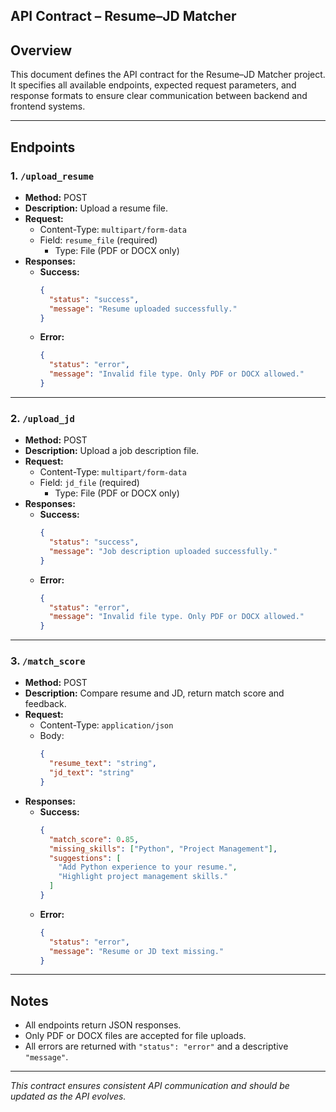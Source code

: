 ## API Contract – Resume–JD Matcher

## Overview

This document defines the API contract for the Resume–JD Matcher project. It specifies all available endpoints, expected request parameters, and response formats to ensure clear communication between backend and frontend systems.

---

## Endpoints

### 1. `/upload_resume`

- **Method:** POST
- **Description:** Upload a resume file.
- **Request:**
  - Content-Type: `multipart/form-data`
  - Field: `resume_file` (required)
    - Type: File (PDF or DOCX only)
- **Responses:**
  - **Success:**  
    ```json
    {
      "status": "success",
      "message": "Resume uploaded successfully."
    }
    ```
  - **Error:**  
    ```json
    {
      "status": "error",
      "message": "Invalid file type. Only PDF or DOCX allowed."
    }
    ```

---

### 2. `/upload_jd`

- **Method:** POST
- **Description:** Upload a job description file.
- **Request:**
  - Content-Type: `multipart/form-data`
  - Field: `jd_file` (required)
    - Type: File (PDF or DOCX only)
- **Responses:**
  - **Success:**  
    ```json
    {
      "status": "success",
      "message": "Job description uploaded successfully."
    }
    ```
  - **Error:**  
    ```json
    {
      "status": "error",
      "message": "Invalid file type. Only PDF or DOCX allowed."
    }
    ```

---

### 3. `/match_score`

- **Method:** POST
- **Description:** Compare resume and JD, return match score and feedback.
- **Request:**
  - Content-Type: `application/json`
  - Body:
    ```json
    {
      "resume_text": "string",
      "jd_text": "string"
    }
    ```
- **Responses:**
  - **Success:**  
    ```json
    {
      "match_score": 0.85,
      "missing_skills": ["Python", "Project Management"],
      "suggestions": [
        "Add Python experience to your resume.",
        "Highlight project management skills."
      ]
    }
    ```
  - **Error:**  
    ```json
    {
      "status": "error",
      "message": "Resume or JD text missing."
    }
    ```

---

## Notes

- All endpoints return JSON responses.
- Only PDF or DOCX files are accepted for file uploads.
- All errors are returned with `"status": "error"` and a descriptive `"message"`.

---

_This contract ensures consistent API communication and should be updated as the API evolves._